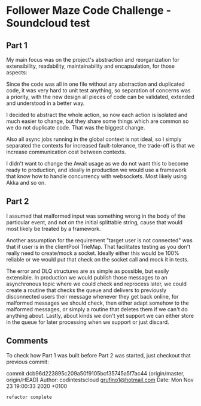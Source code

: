 # Follower Maze Code Challenge - Soundcloud test

## Part 1

My main focus was on the project's abstraction and reorganization for extensibility, readability, maintainability and encapsulation, for those aspects:

Since the code was all in one file without any abstraction and duplicated code, it was very hard to unit test anything, so separation of concerns was a priority, with the new design all pieces of code can be validated, extended and understood in a better way.

I decided to abstract the whole action, so now each action is isolated and much easier to change, but they share some things which are common so we do not duplicate code. That was the biggest change.

Also all async jobs running in the global context is not ideal, so I simply separated the contexts for increased fault-tolerance, the trade-off is that we increase communication cost between contexts.

I didn't want to change the Await usage as we do not want this to become ready to production, and ideally in production we would use a framework that know how to handle concurrency with websockets. Most likely using Akka and so on.

## Part 2

I assumed that malformed input was something wrong in the body of the particular event, and not on the initial splittable string, cause that would most likely be treated by a framework.

Another assumption for the requirement "target user is not connected" was that if user is in the clientPool TrieMap. That facilitates testing as you don't really need to create/mock a socket. Ideally either this would be 100% reliable or we would put that check on the socket call and mock it in tests.   

The error and DLQ structures are as simple as possible, but easily extensible. In production we would publish those messages to an asynchronous topic where we could check and reprocess later, we could create a routine that checks the queue and delivers to previously disconnected users their message whenever they get back online, for malformed messages we should check, then either adapt somehow to the malformed messages, or simply a routine that deletes them if we can't do anything about. Lastly, about kinds we don't yet support we can either store in the queue for later processing when we support or just discard.


## Comments

To check how Part 1 was built before Part 2 was started, just checkout that previous commit:
 
commit dcb96d223895c209a50f9105bcf35745a5f7ac44 (origin/master, origin/HEAD)
Author: codintestscloud <grufino1@hotmail.com>
Date:   Mon Nov 23 19:00:33 2020 +0100

    refactor complete
